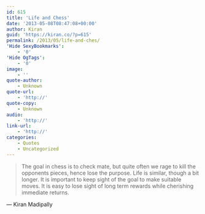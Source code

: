 ```yaml
---
id: 615
title: 'Life and Chess'
date: '2013-05-08T08:47:08+00:00'
author: Kiran
guid: 'https://kiran.co/?p=615'
permalink: /2013/05/life-and-ches/
'Hide SexyBookmarks':
    - '0'
'Hide OgTags':
    - '0'
image:
    - ''
quote-author:
    - Unknown
quote-url:
    - 'http://'
quote-copy:
    - Unknown
audio:
    - 'http://'
link-url:
    - 'http://'
categories:
    - Quotes
    - Uncategorized
---
```


> <div dir="ltr" id=":zl">The goal in chess is to check mate, but quite often we rage to kill the opponents pieces, hence lose the purpose. Life is similar, though a bit longer. It is important to keep sight of the goal to make suitable moves. It is easy to lose sight of long term rewards while cherishing immediate returns.</div>

<div dir="ltr">— Kiran Madipally</div>